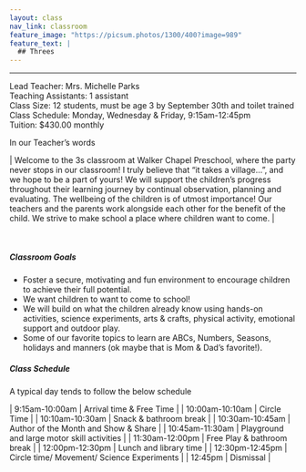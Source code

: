 ```yaml
---
layout: class
nav_link: classroom
feature_image: "https://picsum.photos/1300/400?image=989"
feature_text: |
  ## Threes
---
```


---

Lead Teacher: Mrs. Michelle Parks<br/>
Teaching Assistants: 1 assistant<br/>
Class Size: 12 students, must be age 3 by September 30th and toilet trained<br/>
Class Schedule: Monday, Wednesday & Friday, 9:15am-12:45pm<br/>
Tuition: $430.00 monthly<br/>

In our Teacher’s words

| Welcome to the 3s classroom at Walker Chapel Preschool, where the party never stops in our classroom!  I truly believe that “it takes a village…”, and we hope to be a part of yours!  We will support the children’s progress throughout their learning journey by continual observation, planning and evaluating.  The wellbeing of the children is of utmost importance!  Our teachers and the parents work alongside each other for the benefit of the child.  We strive to make school a place where children want to come. |

<br/>

##### Classroom Goals

* Foster a secure, motivating and fun environment to encourage children to achieve their full potential.
* We want children to want to come to school!
* We will build on what the children already know using hands-on activities, science experiments, arts & crafts, physical activity, emotional support and outdoor play.
* Some of our favorite topics to learn are ABCs, Numbers, Seasons, holidays and manners (ok maybe that is Mom & Dad’s favorite!).

##### Class Schedule

A typical day tends to follow the below schedule

| 9:15am-10:00am | Arrival time & Free Time |
| 10:00am-10:10am | Circle Time |
| 10:10am-10:30am | Snack & bathroom break |
| 10:30am-10:45am | Author of the Month and Show & Share |
| 10:45am-11:30am | Playground and large motor skill activities |
| 11:30am-12:00pm | Free Play & bathroom break |
| 12:00pm-12:30pm | Lunch and library time |
| 12:30pm-12:45pm | Circle time/ Movement/ Science Experiments |
| 12:45pm | Dismissal |

